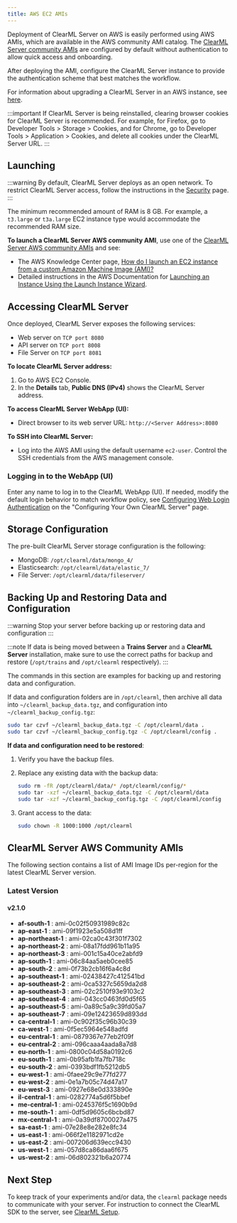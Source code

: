 ```yaml
---
title: AWS EC2 AMIs
---
```


Deployment of ClearML Server on AWS is easily performed using AWS AMIs, which are available in the AWS community AMI catalog.
The [ClearML Server community AMIs](#clearml-server-aws-community-amis) are configured by default without authentication
to allow quick access and onboarding.

After deploying the AMI, configure the ClearML Server instance to provide the authentication scheme that 
best matches the workflow.

For information about upgrading a ClearML Server in an AWS instance, see [here](upgrade_server_aws_ec2_ami.md).

:::important
If ClearML Server is being reinstalled, clearing browser cookies for ClearML Server is recommended. For example, 
for Firefox, go to Developer Tools > Storage > Cookies, and for Chrome, go to Developer Tools > Application > Cookies,
and delete all cookies under the ClearML Server URL.
:::

## Launching

:::warning
By default, ClearML Server deploys as an open network. To restrict ClearML Server access, follow the instructions 
in the [Security](clearml_server_security.md) page.
:::

The minimum recommended amount of RAM is 8 GB. For example, a `t3.large` or `t3a.large` EC2 instance type would accommodate the recommended RAM size.

**To launch a ClearML Server AWS community AMI**, use one of the [ClearML Server AWS community AMIs](#clearml-server-aws-community-amis) 
and see:

* The AWS Knowledge Center page, [How do I launch an EC2 instance from a custom Amazon Machine Image (AMI)?](https://aws.amazon.com/premiumsupport/knowledge-center/launch-instance-custom-ami/)
* Detailed instructions in the AWS Documentation for [Launching an Instance Using the Launch Instance Wizard](https://docs.aws.amazon.com/AWSEC2/latest/UserGuide/launching-instance.html).

## Accessing ClearML Server

Once deployed, ClearML Server exposes the following services:

* Web server on `TCP port 8080`
* API server on `TCP port 8008`
* File Server on `TCP port 8081`

**To locate ClearML Server address:**

1. Go to AWS EC2 Console.
1. In the **Details** tab, **Public DNS (IPv4)** shows the ClearML Server address.

**To access ClearML Server WebApp (UI):**

* Direct browser to its web server URL: `http://<Server Address>:8080`

**To SSH into ClearML Server:**

* Log into the AWS AMI using the default username `ec2-user`. Control the SSH credentials from the AWS management console.

### Logging in to the WebApp (UI)

Enter any name to log in to the ClearML WebApp (UI). If needed, modify the default login behavior to match workflow policy, 
see [Configuring Web Login Authentication](clearml_server_config.md#web-login-authentication) 
on the "Configuring Your Own ClearML Server" page.

## Storage Configuration

The pre-built ClearML Server storage configuration is the following:

* MongoDB: `/opt/clearml/data/mongo_4/`
* Elasticsearch: `/opt/clearml/data/elastic_7/`
* File Server: `/opt/clearml/data/fileserver/`


## Backing Up and Restoring Data and Configuration

:::warning
Stop your server before backing up or restoring data and configuration
:::

:::note
If data is being moved between a **Trains Server** and a **ClearML Server** installation, make sure to use the correct paths 
for backup and restore (`/opt/trains` and `/opt/clearml` respectively).
:::

The commands in this section are examples for backing up and restoring data and configuration.

If data and configuration folders are in `/opt/clearml`, then archive all data into `~/clearml_backup_data.tgz`, and 
configuration into `~/clearml_backup_config.tgz`:

```bash
sudo tar czvf ~/clearml_backup_data.tgz -C /opt/clearml/data .
sudo tar czvf ~/clearml_backup_config.tgz -C /opt/clearml/config .
```

**If data and configuration need to be restored**:

1. Verify you have the backup files.
1. Replace any existing data with the backup data:

   ```bash
   sudo rm -fR /opt/clearml/data/* /opt/clearml/config/*
   sudo tar -xzf ~/clearml_backup_data.tgz -C /opt/clearml/data
   sudo tar -xzf ~/clearml_backup_config.tgz -C /opt/clearml/config
   ```
1. Grant access to the data:

   ```bash
   sudo chown -R 1000:1000 /opt/clearml
   ```
        

## ClearML Server AWS Community AMIs

The following section contains a list of AMI Image IDs per-region for the latest ClearML Server version.



### Latest Version

#### v2.1.0

* **af-south-1** : ami-0c02f50931989c82c
* **ap-east-1** : ami-09f1923e5a508d1ff
* **ap-northeast-1** : ami-02ca0c43f301f7302
* **ap-northeast-2** : ami-08a17fdd961b11a95
* **ap-northeast-3** : ami-001c15a40ce2abfd9
* **ap-south-1** : ami-06c84aa5aeb0cee85
* **ap-south-2** : ami-0f73b2cb16f6a4c8d
* **ap-southeast-1** : ami-02438427c412541bd
* **ap-southeast-2** : ami-0ca5327c5659da2d8
* **ap-southeast-3** : ami-02c2510f93e9103c2
* **ap-southeast-4** : ami-043cc0463fd0d5f65
* **ap-southeast-5** : ami-0a89c5a9c39fd05a7
* **ap-southeast-7** : ami-09e12423659d893dd
* **ca-central-1** : ami-0c902f35c96b30c39
* **ca-west-1** : ami-0f5ec5964e548adfd
* **eu-central-1** : ami-0879367e77eb2f09f
* **eu-central-2** : ami-096caaa4aada8a7d8
* **eu-north-1** : ami-0800c04d58a0192c6
* **eu-south-1** : ami-0b95afb1fa7fb718c
* **eu-south-2** : ami-0393bdf1fb5212db5
* **eu-west-1** : ami-0faee29c9e77fd277
* **eu-west-2** : ami-0e1a7b05c74d47a17
* **eu-west-3** : ami-0927e68e0d333890e
* **il-central-1** : ami-0282774a5d6f5bbef
* **me-central-1** : ami-0245376f5c1690b9d
* **me-south-1** : ami-0df5d9605c6bcbd87
* **mx-central-1** : ami-0a39df8700027a475
* **sa-east-1** : ami-07e28e8e282e8fc34
* **us-east-1** : ami-066f2e1182971cd2e
* **us-east-2** : ami-007206d639ecc9430
* **us-west-1** : ami-057d8ca86daa6f675
* **us-west-2** : ami-06d802321b6a20774

## Next Step

To keep track of your experiments and/or data, the `clearml` package needs to communicate with your server. 
For instruction to connect the ClearML SDK to the server, see [ClearML Setup](../clearml_sdk/clearml_sdk_setup.md).
